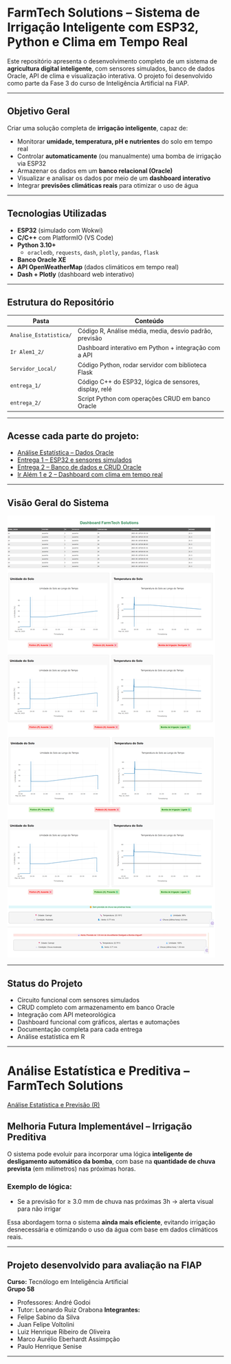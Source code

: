 # FarmTech Solutions – Sistema de Irrigação Inteligente com ESP32, Python e Clima em Tempo Real

Este repositório apresenta o desenvolvimento completo de um sistema de **agricultura digital inteligente**, com sensores simulados, banco de dados Oracle, API de clima e visualização interativa. O projeto foi desenvolvido como parte da Fase 3 do curso de Inteligência Artificial na FIAP.

---

## Objetivo Geral

Criar uma solução completa de **irrigação inteligente**, capaz de:

- Monitorar **umidade, temperatura, pH e nutrientes** do solo em tempo real
- Controlar **automaticamente** (ou manualmente) uma bomba de irrigação via ESP32
- Armazenar os dados em um **banco relacional (Oracle)**
- Visualizar e analisar os dados por meio de um **dashboard interativo**
- Integrar **previsões climáticas reais** para otimizar o uso de água

---

## Tecnologias Utilizadas

- **ESP32** (simulado com Wokwi)
- **C/C++** com PlatformIO (VS Code)
- **Python 3.10+**
  - `oracledb`, `requests`, `dash`, `plotly`, `pandas`, `flask`
- **Banco Oracle XE**
- **API OpenWeatherMap** (dados climáticos em tempo real)
- **Dash + Plotly** (dashboard web interativo)

---

## Estrutura do Repositório

| Pasta                   | Conteúdo                                                  |
|-------------------------|-----------------------------------------------------------|
| `Analise_Estatistica/`  | Código R, Análise média, media, desvio padrão, previsão   |
| `Ir Alem1_2/`           | Dashboard interativo em Python + integração com a API     |
| `Servidor_Local/`       | Código Python, rodar servidor com biblioteca Flask        |
| `entrega_1/`            | Código C++ do ESP32, lógica de sensores, display, relé    |
| `entrega_2/`            | Script Python com operações CRUD em banco Oracle          |


---

## Acesse cada parte do projeto:

-  [Análise Estatística – Dados Oracle](./Analise_Estatistica/)
-  [Entrega 1 – ESP32 e sensores simulados](./entrega_1/)
-  [Entrega 2 – Banco de dados e CRUD Oracle](./entrega_2/)
-  [Ir Além 1 e 2 – Dashboard com clima em tempo real](./Ir%20Alem1_2/Dashboard_API_Metereologica/)

---

## Visão Geral do Sistema

![Visão completa do dashboard](Ir%20Alem1_2/Dashboard_API_Metereologica/Imagens/DashboardFuncioando.png)

---

## Status do Projeto

- Circuito funcional com sensores simulados  
- CRUD completo com armazenamento em banco Oracle  
- Integração com API meteorológica  
- Dashboard funcional com gráficos, alertas e automações  
- Documentação completa para cada entrega
- Análise estatística em R

---

# Análise Estatística e Preditiva – FarmTech Solutions

[Análise Estatística e Previsão (R)](./Analise_Estatistica/)

## Melhoria Futura Implementável – Irrigação Preditiva

O sistema pode evoluir para incorporar uma lógica **inteligente de desligamento automático da bomba**, com base na **quantidade de chuva prevista** (em milímetros) nas próximas horas.

### Exemplo de lógica:
- Se a previsão for ≥ 3.0 mm de chuva nas próximas 3h → alerta visual para não irrigar

Essa abordagem torna o sistema **ainda mais eficiente**, evitando irrigação desnecessária e otimizando o uso da água com base em dados climáticos reais.

---

## Projeto desenvolvido para avaliação na FIAP  
**Curso:** Tecnólogo em Inteligência Artificial  
**Grupo 58**  
- Professores: André Godoi
- Tutor: Leonardo Ruiz Orabona 
**Integrantes:**
- Felipe Sabino da Silva  
- Juan Felipe Voltolini  
- Luiz Henrique Ribeiro de Oliveira  
- Marco Aurélio Eberhardt Assimpção  
- Paulo Henrique Senise  

---
